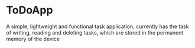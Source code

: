 # ToDoApp
A simple, lightweight and functional task application, currently has the task of writing, reading and deleting tasks, which are stored in the permanent memory of the device
